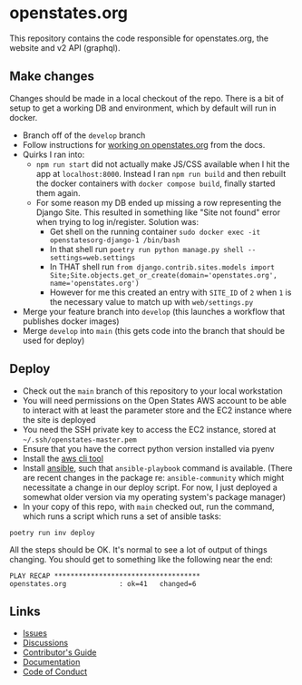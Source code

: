 # openstates.org

This repository contains the code responsible for openstates.org, the website and v2 API (graphql).

## Make changes

Changes should be made in a local checkout of the repo. There is a bit of setup to get a working DB and environment,
which by default will run in docker.

* Branch off of the `develop` branch
* Follow instructions for [working on openstates.org](https://docs.openstates.org/contributing/openstates-org/)
from the docs.
* Quirks I ran into:
  * `npm run start` did not actually make JS/CSS available when I hit the app at `localhost:8000`. Instead I ran `npm run build` and then rebuilt the docker containers with `docker compose build`, finally started them again.
  * For some reason my DB ended up missing a row representing the Django Site. This resulted in something like "Site not found" error when trying to log in/register. Solution was: 
    * Get shell on the running container `sudo docker exec -it openstatesorg-django-1 /bin/bash`
    * In that shell run `poetry run python manage.py shell --settings=web.settings`
    * In THAT shell run `from django.contrib.sites.models import Site;Site.objects.get_or_create(domain='openstates.org', name='openstates.org')`
    * However for me this created an entry with `SITE_ID` of `2` when `1` is the necessary value to match up with `web/settings.py`
* Merge your feature branch into `develop` (this launches a workflow that publishes docker images)
* Merge `develop` into `main` (this gets code into the branch that should be used for deploy)

## Deploy

* Check out the `main` branch of this repository to your local workstation
* You will need permissions on the Open States AWS account to be able to interact with 
at least the parameter store and the EC2 instance where the site is deployed
* You need the SSH private key to access the EC2 instance, stored at `~/.ssh/openstates-master.pem`
* Ensure that you have the correct python version installed via pyenv
* Install the [aws cli tool](https://docs.aws.amazon.com/cli/latest/userguide/getting-started-install.html)
* Install [ansible](https://docs.ansible.com/ansible/latest/installation_guide/intro_installation.html#installing-and-upgrading-ansible),
such that `ansible-playbook` command is available. (There are recent changes in the package re: `ansible-community`
which might necessitate a change in our deploy script. For now, I just deployed a somewhat older version via
my operating system's package manager)
* In your copy of this repo, with `main` checked out, run the command, which runs a script which runs a set
of ansible tasks:

```
poetry run inv deploy
```

All the steps should be OK. It's normal to see a lot of output of things changing. You should get to
something like the following near the end:

```
PLAY RECAP ************************************
openstates.org             : ok=41   changed=6 
```


## Links

* [Issues](https://github.com/openstates/issues/issues)
* [Discussions](https://github.com/openstates/issues/discussions)
* [Contributor's Guide](https://docs.openstates.org/contributing/)
* [Documentation](https://docs.openstates.org/contributing/openstates-org/)
* [Code of Conduct](https://docs.openstates.org/code-of-conduct/)
